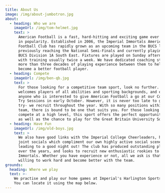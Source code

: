 ```yaml
---
title: About Us
image: /img/about-jumbotron.jpg
about:
  - heading: Who we are
    imageUrl: /img/tom-helmet.jpg
    text: >
      American Football is a fast, hard-hitting and exciting game ever growing
      in popularity. Established in 2006, the Imperial Immortals American
      Football Club has rapidly grown as an upcoming team in the BUCS league,
      previously reaching the National Semi-Finals and currently playing in the
      BUCS Division 1A South East. Fixtures are played on Sunday afternoons,
      with training usually twice a week. We have dedicated coaching staff with
      more than three decades of playing experience between them to help you
      become a better football player.
  - heading: Compete
    imageUrl: /img/ben-qb.jpg
    text: >
      For those looking for a competitive team sport, look no further.  The club
      welcomes players of all abilities and sporting backgrounds, and encourage
      anyone who is interested to give American Football a go at our Come and
      Try Sessions in early October. However, it is never too late to give it a
      try- we recruit throughout the year. With so many positions within the
      team, there is bound to be one that suits you. For those looking to
      compete at a high level, this sport offers the perfect opportunity in BUCS
      as well as the chance to play for the Great Britain University Squad!
  - heading: Have Fun
    imageUrl: /img/old-boys.jpg
    text: >
      We also have good links with the Imperial College Cheerleaders, having
      joint socials which compliment our own highly active social scene, always
      leading to a good night out! The club has produced outstanding players
      over the years, and looks to recruit new enthusiastic rookies to become
      Immortals. Whether you have experience or not, all we ask is that you are
      willing to work hard and become better with the team.
grounds:
  heading: Where we play
  text: >-
    We practise and play our home games at Imperial's Harlington Sports Grounds.
    You can locate it using the map below.
---
```


